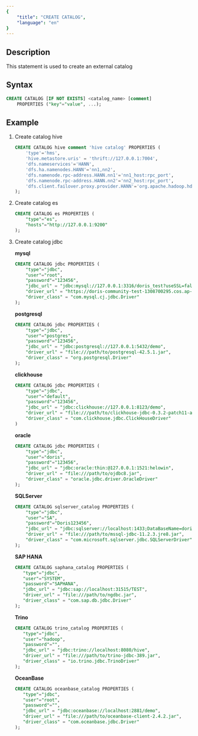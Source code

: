 ```yaml
---
{
    "title": "CREATE CATALOG",
    "language": "en"
}
---
```


<!--
Licensed to the Apache Software Foundation (ASF) under one
or more contributor license agreements.  See the NOTICE file
distributed with this work for additional information
regarding copyright ownership.  The ASF licenses this file
to you under the Apache License, Version 2.0 (the
"License"); you may not use this file except in compliance
with the License.  You may obtain a copy of the License at

  http://www.apache.org/licenses/LICENSE-2.0

Unless required by applicable law or agreed to in writing,
software distributed under the License is distributed on an
"AS IS" BASIS, WITHOUT WARRANTIES OR CONDITIONS OF ANY
KIND, either express or implied.  See the License for the
specific language governing permissions and limitations
under the License.
-->


## Description

This statement is used to create an external catalog

## Syntax

```sql
CREATE CATALOG [IF NOT EXISTS] <catalog_name> [comment]
	PROPERTIES ("key"="value", ...);
```

## Example

1. Create catalog hive

	```sql
	CREATE CATALOG hive comment 'hive catalog' PROPERTIES (
		'type'='hms',
		'hive.metastore.uris' = 'thrift://127.0.0.1:7004',
		'dfs.nameservices'='HANN',
		'dfs.ha.namenodes.HANN'='nn1,nn2',
		'dfs.namenode.rpc-address.HANN.nn1'='nn1_host:rpc_port',
		'dfs.namenode.rpc-address.HANN.nn2'='nn2_host:rpc_port',
		'dfs.client.failover.proxy.provider.HANN'='org.apache.hadoop.hdfs.server.namenode.ha.ConfiguredFailoverProxyProvider'
	);
	```

2. Create catalog es

	```sql
	CREATE CATALOG es PROPERTIES (
		"type"="es",
		"hosts"="http://127.0.0.1:9200"
	);
	```

3. Create catalog jdbc

	**mysql**

	```sql
	CREATE CATALOG jdbc PROPERTIES (
		"type"="jdbc",
		"user"="root",
		"password"="123456",
		"jdbc_url" = "jdbc:mysql://127.0.0.1:3316/doris_test?useSSL=false",
		"driver_url" = "https://doris-community-test-1308700295.cos.ap-hongkong.myqcloud.com/jdbc_driver/mysql-connector-java-8.0.25.jar",
		"driver_class" = "com.mysql.cj.jdbc.Driver"
	);
	```

	**postgresql**

	```sql
	CREATE CATALOG jdbc PROPERTIES (
		"type"="jdbc",
		"user"="postgres",
		"password"="123456",
		"jdbc_url" = "jdbc:postgresql://127.0.0.1:5432/demo",
		"driver_url" = "file:///path/to/postgresql-42.5.1.jar",
		"driver_class" = "org.postgresql.Driver"
	);
	```

	**clickhouse**

	```sql
	CREATE CATALOG jdbc PROPERTIES (
		"type"="jdbc",
		"user"="default",
		"password"="123456",
		"jdbc_url" = "jdbc:clickhouse://127.0.0.1:8123/demo",
		"driver_url" = "file:///path/to/clickhouse-jdbc-0.3.2-patch11-all.jar",
		"driver_class" = "com.clickhouse.jdbc.ClickHouseDriver"
	)
	```

	**oracle**
	```sql
	CREATE CATALOG jdbc PROPERTIES (
		"type"="jdbc",
		"user"="doris",
		"password"="123456",
		"jdbc_url" = "jdbc:oracle:thin:@127.0.0.1:1521:helowin",
		"driver_url" = "file:///path/to/ojdbc8.jar",
		"driver_class" = "oracle.jdbc.driver.OracleDriver"
	);	
	```

	**SQLServer**
	```sql
	CREATE CATALOG sqlserver_catalog PROPERTIES (
		"type"="jdbc",
		"user"="SA",
		"password"="Doris123456",
		"jdbc_url" = "jdbc:sqlserver://localhost:1433;DataBaseName=doris_test",
		"driver_url" = "file:///path/to/mssql-jdbc-11.2.3.jre8.jar",
		"driver_class" = "com.microsoft.sqlserver.jdbc.SQLServerDriver"
	);	
	```

    **SAP HANA**
    ```sql
	CREATE CATALOG saphana_catalog PROPERTIES (
       "type"="jdbc",
       "user"="SYSTEM",
       "password"="SAPHANA",
       "jdbc_url" = "jdbc:sap://localhost:31515/TEST",
       "driver_url" = "file:///path/to/ngdbc.jar",
       "driver_class" = "com.sap.db.jdbc.Driver"
	);
    ```

    **Trino**
    ```sql
	CREATE CATALOG trino_catalog PROPERTIES (
       "type"="jdbc",
       "user"="hadoop",
       "password"="",
       "jdbc_url" = "jdbc:trino://localhost:8080/hive",
       "driver_url" = "file:///path/to/trino-jdbc-389.jar",
       "driver_class" = "io.trino.jdbc.TrinoDriver"
	);
    ```

    **OceanBase**
    ```sql
	CREATE CATALOG oceanbase_catalog PROPERTIES (
       "type"="jdbc",
       "user"="root",
       "password"="",
       "jdbc_url" = "jdbc:oceanbase://localhost:2881/demo",
       "driver_url" = "file:///path/to/oceanbase-client-2.4.2.jar",
       "driver_class" = "com.oceanbase.jdbc.Driver"
	);
    ```


